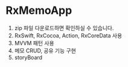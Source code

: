 # RxMemoApp

1. zip 파일 다운로드하면 확인하실 수 있습니다.
2. RxSwift, RxCocoa, Action, RxCoreData 사용
3. MVVM 패턴 사용
4. 메모 CRUD, 공유 기능 구현
5. storyBoard 
